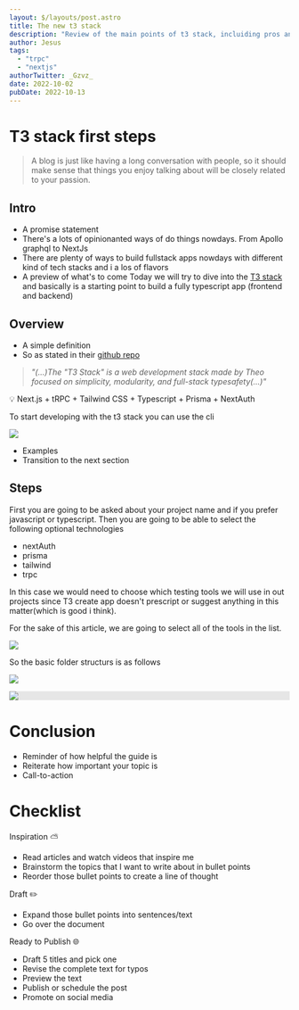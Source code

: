 ```yaml
---
layout: $/layouts/post.astro
title: The new t3 stack
description: "Review of the main points of t3 stack, incluiding pros and cons"
author: Jesus
tags:  
  - "trpc"
  - "nextjs"
authorTwitter: _Gzvz_
date: 2022-10-02
pubDate: 2022-10-13
---
```


# T3 stack first steps

> A blog is just like having a long conversation with people, so it should make sense that things you enjoy talking about will be closely related to your passion.

## Intro

-   A promise statement
-   There's a lots of opinionanted ways of do things nowdays. From Apollo graphql to NextJs
-   There are plenty of ways to build fullstack apps nowdays with different kind of tech      stacks and i a los of flavors
-   A preview of what's to come
    Today we will try to dive into the [T3 stack](https://init.tips/#why) and basically is a starting point to build a fully typescript app (frontend and backend)

## Overview

-   A simple definition
-   So as stated in their [github repo](https://github.com/t3-oss/create-t3-app#about)

> *"(...)The "T3 Stack" is a web development stack made by Theo focused on simplicity, modularity, and full-stack typesafety(...)"*
>

<aside>
💡 Next.js + tRPC + Tailwind CSS + Typescript + Prisma + NextAuth
</aside>

  To start developing with the t3 stack you can use the cli


![](https://upww.screenrec.com/images/f_NSO8uUQ0mwPxaTYtEk2RBJcMgynjADe9.png)

-   Examples
-   Transition to the next section

## Steps

  First you are going to be asked about your project name and if you prefer javascript or typescript. Then you are going to be able to select the following optional technologies

  - nextAuth
  - prisma
  - tailwind
  - trpc

  In this case we would need to choose which testing tools we will use in out projects since T3 create app doesn't prescript or suggest anything in this matter(which is good i think).

  For the sake of this article, we are going to select all of the tools in the list.
  
  ![](https://upww.screenrec.com/images/f_RtaV1ZzoF8Ii3W7cYqQl5A6MXEuNdygh.png)

  So the basic folder structurs is as follows

  ![](https://upww.screenrec.com/images/f_1O4fqujDWBFU3naMh9pbiJmINL2T8lXe.png)

  <img style="display: block;-webkit-user-select: none;margin: auto;background-color: hsl(0, 0%, 90%);transition: background-color 300ms;object-fit: scale-down" src="https://upww.screenrec.com/images/f_1O4fqujDWBFU3naMh9pbiJmINL2T8lXe.png">


# Conclusion

-   Reminder of how helpful the guide is
-   Reiterate how important your topic is
-   Call-to-action

# Checklist

Inspiration ⛅

-   Read articles and watch videos that inspire me
-   Brainstorm the topics that I want to write about in bullet points
-   Reorder those bullet points to create a line of thought

Draft ✏️

-   Expand those bullet points into sentences/text
-   Go over the document

Ready to Publish 🌐

-   Draft 5 titles and pick one
-   Revise the complete text for typos
-   Preview the text
-   Publish or schedule the post
-   Promote on social media



